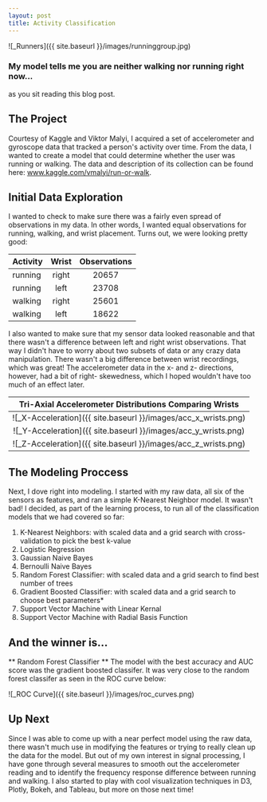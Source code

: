```yaml
---
layout: post
title: Activity Classification
---
```


![_Runners]({{ site.baseurl }}/images/runninggroup.jpg)

### My model tells me you are neither walking nor running right now...
as you sit reading this blog post.

## The Project
Courtesy of Kaggle and Viktor Malyi, I acquired a set of accelerometer
and gyroscope data that tracked a person's activity over time. From the 
data, I wanted to create a model that could determine whether the user was
running or walking. The data and description of its collection can be found
here: www.kaggle.com/vmalyi/run-or-walk. 

## Initial Data Exploration
I wanted to check to make sure there was a fairly even spread of observations 
in my data. In other words, I wanted equal observations for running, walking, 
and wrist placement. Turns out, we were looking pretty good:

| Activity     | Wrist    | Observations  |
| -------------|:--------:|:-------------:|
| running      | right    | 20657         |
| running      | left     | 23708         |
| walking      | right    | 25601         |
| walking      | left     | 18622         |

I also wanted to make sure that my sensor data looked reasonable and that there
wasn't a difference between left and right wrist observations. That way I didn't
have to worry about two subsets of data or any crazy data manipulation. 
There wasn't a big difference between wrist recordings, which was great! The 
accelerometer data in the x- and z- directions, however, had a bit of right-
skewedness, which I hoped wouldn't have too much of an effect later.

| Tri-Axial Accelerometer Distributions Comparing Wrists       |
|:------------------------------------------------------------:|
|![_X-Acceleration]({{ site.baseurl }}/images/acc_x_wrists.png)|
|![_Y-Acceleration]({{ site.baseurl }}/images/acc_y_wrists.png)|
|![_Z-Acceleration]({{ site.baseurl }}/images/acc_z_wrists.png)|

## The Modeling Proccess
Next, I dove right into modeling. I started with my raw data, all six
of the sensors as features, and ran a simple K-Nearest Neighbor model.
It wasn't bad! I decided, as part of the learning process, to run all 
of the classification models that we had covered so far:
1. K-Nearest Neighbors: with scaled data and a grid search with cross-
validation to pick the best k-value
2. Logistic Regression
3. Gaussian Naive Bayes
4. Bernoulli Naive Bayes
5. Random Forest Classifier: with scaled data and a grid search to find
best number of trees
6. Gradient Boosted Classifier: with scaled data and a grid search to
choose best parameters*
7. Support Vector Machine with Linear Kernal
8. Support Vector Machine with Radial Basis Function

## And the winner is...
** Random Forest Classifier **
The model with the best accuracy and AUC score was the gradient boosted
classifer. It was very close to the random forest classifer as seen in the 
ROC curve below:

![_ROC Curve]({{ site.baseurl }}/images/roc_curves.png)

## Up Next
Since I was able to come up with a near perfect model using the raw data,
there wasn't much use in modifying the features or trying to really clean
up the data for the model. But out of my own interest in signal processing, 
I have gone through several measures to smooth out the accelerometer reading
and to identify the frequency response difference between running and walking.
I also started to play with cool visualization techniques in D3, Plotly, 
Bokeh, and Tableau, but more on those next time!




